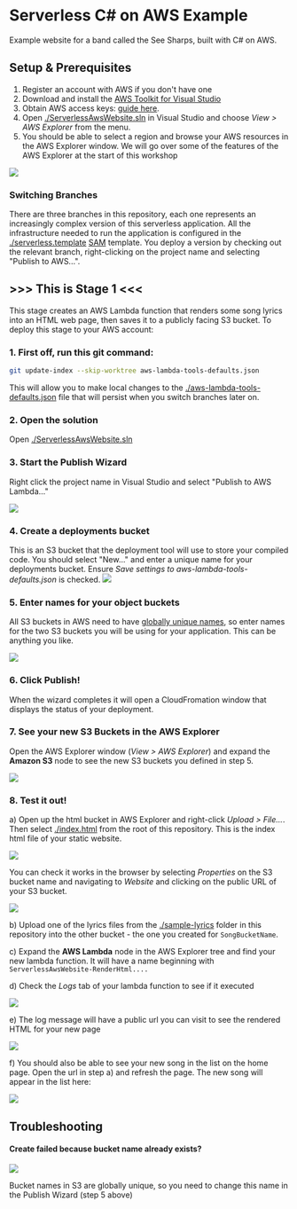 # Serverless C# on AWS Example

Example website for a band called the See Sharps, built with C# on AWS.

## Setup & Prerequisites

1. Register an account with AWS if you don't have one
2. Download and install the [AWS Toolkit for Visual Studio](https://marketplace.visualstudio.com/items?itemName=AmazonWebServices.AWSToolkitforVisualStudio2022)
3. Obtain AWS access keys: [guide here](https://docs.aws.amazon.com/toolkit-for-visual-studio/latest/user-guide/keys-profiles-credentials.html).
4. Open [./ServerlessAwsWebsite.sln](./ServerlessAwsWebsite.sln) in Visual Studio and choose _View > AWS Explorer_ from the menu.
5. You should be able to select a region and browse your AWS resources in the AWS Explorer window.  We will go over some of the features of the AWS Explorer at the start of this workshop

![](./guides/demonstration-aws-explorer.png)

### Switching Branches

There are three branches in this repository, each one represents an increasingly complex version of this serverless application.  All the infrastructure needed to run the application is configured in the [./serverless.template](./serverless.template) [SAM](https://aws.amazon.com/serverless/sam/) template. You deploy a version by checking out the relevant branch, right-clicking on the project name and selecting "Publish to AWS...".





## >>> This is Stage 1 <<<

This stage creates an AWS Lambda function that renders some song lyrics into an HTML web page, then saves it to a publicly facing S3 bucket.  To deploy this stage to your AWS account:


### 1. First off, run this git command:
```sh
git update-index --skip-worktree aws-lambda-tools-defaults.json
```
This will allow you to make local changes to the [./aws-lambda-tools-defaults.json](./aws-lambda-tools-defaults.json) file that will persist when you switch branches later on.



### 2. Open the solution
Open [./ServerlessAwsWebsite.sln](./ServerlessAwsWebsite.sln)



### 3. Start the Publish Wizard
Right click the project name in Visual Studio and select "Publish to AWS Lambda..."

![](./guides/demonstration-publish-context-menu.png)



### 4. Create a deployments bucket

This is an S3 bucket that the deployment tool will use to store your compiled code.  You should select "New..." and enter a unique name for your deployments bucket.  Ensure _Save settings to aws-lambda-tools-defaults.json_ is checked.
![](./guides/demonstration-deployment-bucket.png)



### 5. Enter names for your object buckets

All S3 buckets in AWS need to have [globally unique names](https://docs.aws.amazon.com/AmazonS3/latest/userguide/bucketnamingrules.html), so enter names for the two S3 buckets you will be using for your application.  This can be anything you like.

![](./guides/demonstration-data-buckets.png)



### 6. Click Publish!

When the wizard completes it will open a CloudFromation window that displays the status of your deployment.



### 7. See your new S3 Buckets in the AWS Explorer

Open the AWS Explorer window (_View > AWS Explorer_) and expand the **Amazon S3** node to see the new S3 buckets you defined in step 5.

![](./guides/demonstration-aws-explorer-s3.png)



### 8. Test it out!

a) Open up the html bucket in AWS Explorer and right-click _Upload > File..._.  Then select [./index.html](./index.html) from the root of this repository.  This is the index html file of your static website.  

![](./guides/demonstration-upload-index.png)

You can check it works in the browser by selecting _Properties_ on the S3 bucket name and navigating to _Website_ and clicking on the public URL of your S3 bucket.

![](./guides/demonstration-s3-public-url.png)


b) Upload one of the lyrics files from the [./sample-lyrics](./sample-lyrics) folder in this repository into the other bucket - the one you created for `SongBucketName`.

c) Expand the **AWS Lambda** node in the AWS Explorer tree and find your new lambda function.  It will have a name beginning with `ServerlessAwsWebsite-RenderHtml....`

d) Check the _Logs_ tab of your lambda function to see if it executed

![](./guides/testing-lambda-logs.png)

e) The log message will have a public url you can visit to see the rendered HTML for your new page

![](./guides/testing-public-html.png)

f) You should also be able to see your new song in the list on the home page.  Open the url in step a) and refresh the page.  The new song will appear in the list here:

![](./guides/demonstration-added-new-page.png)


## Troubleshooting

#### Create failed because bucket name already exists?

![](./guides/troubleshooting-bucket-exists.png)

Bucket names in S3 are globally unique, so you need to change this name in the Publish Wizard (step 5 above)